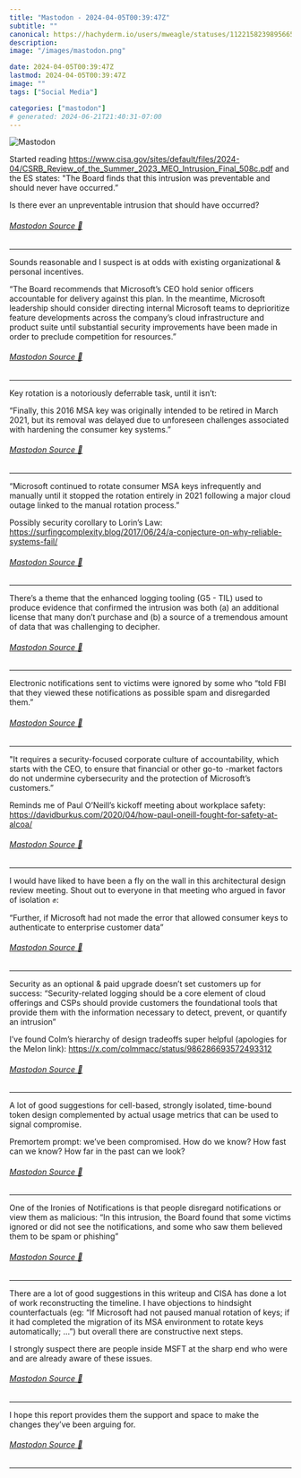 ```yaml
---
title: "Mastodon - 2024-04-05T00:39:47Z"
subtitle: ""
canonical: https://hachyderm.io/users/mweagle/statuses/112215823989566555
description:
image: "/images/mastodon.png"

date: 2024-04-05T00:39:47Z
lastmod: 2024-04-05T00:39:47Z
image: ""
tags: ["Social Media"]

categories: ["mastodon"]
# generated: 2024-06-21T21:40:31-07:00
---
```

![Mastodon](/images/mastodon.png)

<p>Started reading <a href="https://www.cisa.gov/sites/default/files/2024-04/CSRB_Review_of_the_Summer_2023_MEO_Intrusion_Final_508c.pdf" target="_blank" rel="nofollow noopener noreferrer" translate="no"><span class="invisible">https://www.</span><span class="ellipsis">cisa.gov/sites/default/files/2</span><span class="invisible">024-04/CSRB_Review_of_the_Summer_2023_MEO_Intrusion_Final_508c.pdf</span></a> and the ES states: &quot;The Board finds that this intrusion was preventable and should never have occurred.”</p><p>Is there ever an unpreventable intrusion that should have occurred?</p>


###### [Mastodon Source 🐘](https://hachyderm.io/@mweagle/112215823989566555)

___

<p>Sounds reasonable and I suspect is at odds with existing organizational &amp; personal incentives. </p><p>“The Board recommends that Microsoft’s CEO hold senior officers accountable for delivery against this plan. In the meantime, Microsoft leadership should consider directing internal Microsoft teams to deprioritize feature developments across the company’s cloud infrastructure and product suite until substantial security improvements have been made in order to preclude competition for resources.”</p>


###### [Mastodon Source 🐘](https://hachyderm.io/@mweagle/112215851528630539)

___

<p>Key rotation is a notoriously deferrable task, until it isn’t:</p><p>“Finally, this 2016 MSA key was originally intended to be retired in March 2021, but its removal was delayed due to unforeseen challenges associated with hardening the consumer key systems.”</p>


###### [Mastodon Source 🐘](https://hachyderm.io/@mweagle/112215865310101317)

___

<p>“Microsoft continued to rotate consumer MSA keys infrequently and manually until it stopped the rotation entirely in 2021 following a major cloud outage linked to the manual rotation process.”</p><p>Possibly security corollary to Lorin’s Law: <a href="https://surfingcomplexity.blog/2017/06/24/a-conjecture-on-why-reliable-systems-fail/" target="_blank" rel="nofollow noopener noreferrer" translate="no"><span class="invisible">https://</span><span class="ellipsis">surfingcomplexity.blog/2017/06</span><span class="invisible">/24/a-conjecture-on-why-reliable-systems-fail/</span></a></p>


###### [Mastodon Source 🐘](https://hachyderm.io/@mweagle/112215901981205904)

___

<p>There’s a theme that the enhanced logging tooling (G5 - TIL) used to produce evidence that confirmed the intrusion was both (a) an additional license that many don’t purchase and (b) a source of a tremendous amount of data that was challenging to decipher.</p>


###### [Mastodon Source 🐘](https://hachyderm.io/@mweagle/112215935240512360)

___

<p>Electronic notifications sent to victims were ignored by some who “told FBI that they viewed these notifications as possible spam and disregarded them.”</p>


###### [Mastodon Source 🐘](https://hachyderm.io/@mweagle/112215953454325997)

___

<p>&quot;It requires a security-focused corporate culture of accountability, which starts with the CEO, to ensure that financial or other go-to -market factors do not undermine cybersecurity and the protection of Microsoft’s customers.”</p><p>Reminds me of Paul O’Neill’s kickoff meeting about workplace safety: <a href="https://davidburkus.com/2020/04/how-paul-oneill-fought-for-safety-at-alcoa/" target="_blank" rel="nofollow noopener noreferrer" translate="no"><span class="invisible">https://</span><span class="ellipsis">davidburkus.com/2020/04/how-pa</span><span class="invisible">ul-oneill-fought-for-safety-at-alcoa/</span></a></p>


###### [Mastodon Source 🐘](https://hachyderm.io/@mweagle/112215993856177988)

___

<p>I would have liked to have been a fly on the wall in this architectural design review meeting. Shout out to everyone in that meeting who argued in favor of isolation ✊: </p><p>“Further, if Microsoft had not made the error that allowed consumer keys to authenticate to enterprise customer data”</p>


###### [Mastodon Source 🐘](https://hachyderm.io/@mweagle/112216014609338555)

___

<p>Security as an optional &amp; paid upgrade doesn’t set customers up for success: “Security-related logging should be a core element of cloud offerings and CSPs should provide customers the foundational tools that provide them with the information necessary to detect, prevent, or quantify an intrusion”</p><p>I’ve found Colm’s hierarchy of design tradeoffs super helpful (apologies for the Melon link): <a href="https://x.com/colmmacc/status/986286693572493312" target="_blank" rel="nofollow noopener noreferrer" translate="no"><span class="invisible">https://</span><span class="ellipsis">x.com/colmmacc/status/98628669</span><span class="invisible">3572493312</span></a></p>


###### [Mastodon Source 🐘](https://hachyderm.io/@mweagle/112216035300856891)

___

<p>A lot of good suggestions for cell-based, strongly isolated, time-bound token design complemented by actual usage metrics that can be used to signal compromise.  </p><p>Premortem prompt: we’ve been compromised. How do we know? How fast can we know? How far in the past can we look?</p>


###### [Mastodon Source 🐘](https://hachyderm.io/@mweagle/112216075331899081)

___

<p>One of the Ironies of Notifications is that people disregard notifications or view them as malicious: “In this intrusion, the Board found that some victims ignored or did not see the notifications, and some who saw them believed them to be spam or phishing”</p>


###### [Mastodon Source 🐘](https://hachyderm.io/@mweagle/112216099448931426)

___

<p>There are a lot of good suggestions in this writeup and CISA has done a lot of work reconstructing the timeline. I have objections to hindsight counterfactuals (eg: “If Microsoft had not paused manual rotation of keys; if it had completed the migration of its MSA environment to rotate keys automatically; …”) but overall there are constructive next steps.</p><p>I strongly suspect there are people inside MSFT at the sharp end who were and are already aware of these issues.</p>


###### [Mastodon Source 🐘](https://hachyderm.io/@mweagle/112216131514839087)

___

<p>I hope this report provides them the support and space to make the changes they’ve been arguing for.</p>


###### [Mastodon Source 🐘](https://hachyderm.io/@mweagle/112216135775595699)

___
